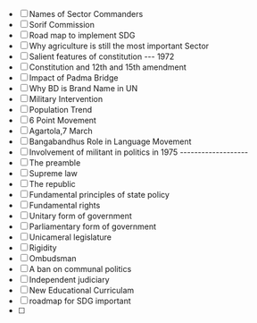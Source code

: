 
- [ ] Names of Sector Commanders
- [ ] Sorif Commission
- [ ] Road map to implement SDG
- [ ] Why agriculture is still the most important Sector
- [ ] Salient features of constitution --- 1972
- [ ] Constitution and 12th and 15th amendment
- [ ] Impact of Padma Bridge
- [ ] Why BD is Brand Name in UN
- [ ] Military Intervention
- [ ] Population Trend
- [ ] 6 Point Movement
- [ ] Agartola,7 March
- [ ] Bangabandhus Role in Language Movement
- [ ] Involvement of militant in politics in 1975 -------------------
- [ ] The preamble
- [ ] Supreme law
- [ ] The republic
- [ ] Fundamental principles of state policy
- [ ] Fundamental rights
- [ ] Unitary form of government
- [ ] Parliamentary form of government
- [ ] Unicameral legislature
- [ ] Rigidity
- [ ] Ombudsman
- [ ] A ban on communal politics
- [ ] Independent judiciary
- [ ] New Educational Curriculam
- [ ] roadmap for SDG important
- [ ] 